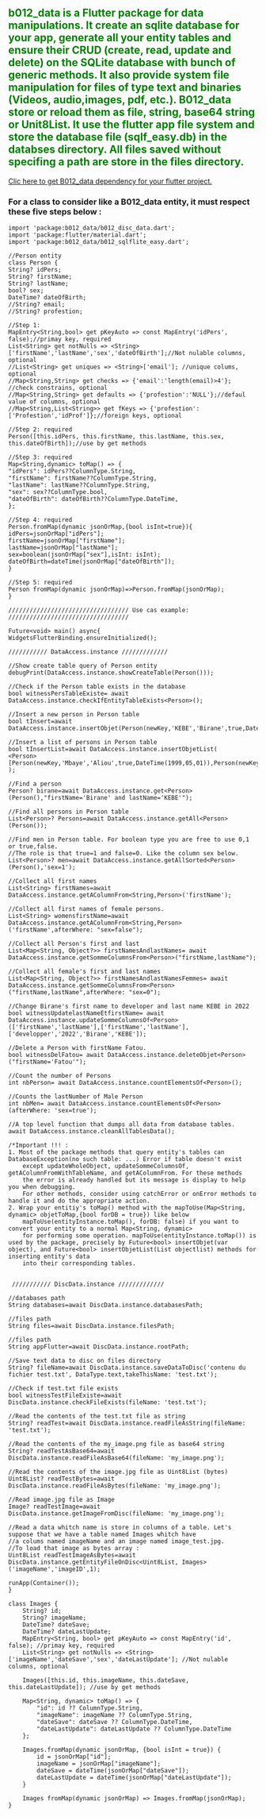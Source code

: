 ## <span style="color:green"> b012_data is a Flutter package for data manipulations. It create an sqlite database for your app, generate all your entity tables and ensure their CRUD (create, read, update and delete) on the SQLite database with bunch of generic methods. It also provide system file manipulation for files of type text and binaries (Videos, audio,images, pdf, etc.). B012_data store or reload them as file, string, base64 string or Unit8List. It use the flutter app file system and store the database file (sqlf_easy.db) in the databses directory. All files saved without specifing a path are store in the files directory.</span>

[Clic here to get B012_data dependency for your flutter project.](https://pub.dev/packages/b012_data)

### For a class to consider like a B012_data entity, it must respect these five steps below :

    import 'package:b012_data/b012_disc_data.dart';
    import 'package:flutter/material.dart';
    import 'package:b012_data/b012_sqlflite_easy.dart';
    
    //Person entity
    class Person {
    String? idPers;
    String? firstName;
    String? lastName;
    bool? sex;
    DateTime? dateOfBirth;
    //String? email;
    //String? profestion;
    
    //Step 1:
    MapEntry<String,bool> get pKeyAuto => const MapEntry('idPers', false);//primay key, required
    List<String> get notNulls => <String>['firstName','lastName','sex','dateOfBirth'];//Not nulable columns, optional
    //List<String> get uniques => <String>['email']; //unique colums, optional
    //Map<String,String> get checks => {'email':'length(email)>4'}; //check constrains, optional
    //Map<String,String> get defaults => {'profestion':'NULL'};//defaul value of columns, optional
    //Map<String,List<String>> get fKeys => {'profestion':['Profestion','idProf']};//foreign keys, optional
    
    //Step 2: required
    Person([this.idPers, this.firstName, this.lastName, this.sex, this.dateOfBirth]);//use by get methods
    
    //Step 3: required
    Map<String,dynamic> toMap() => {
    "idPers": idPers??ColumnType.String,
    "firstName": firstName??ColumnType.String,
    "lastName": lastName??ColumnType.String,
    "sex": sex??ColumnType.bool,
    "dateOfBirth": dateOfBirth??ColumnType.DateTime,
    };
    
    //Step 4: required
    Person.fromMap(dynamic jsonOrMap,{bool isInt=true}){
    idPers=jsonOrMap["idPers"];
    firstName=jsonOrMap["firstName"];
    lastName=jsonOrMap["lastName"];
    sex=boolean(jsonOrMap["sex"],isInt: isInt);
    dateOfBirth=dateTime(jsonOrMap["dateOfBirth"]);
    }
    
    //Step 5: required
    Person fromMap(dynamic jsonOrMap)=>Person.fromMap(jsonOrMap);
    }
    
    ////////////////////////////////// Use cas example: //////////////////////////////////
    
    Future<void> main() async{
    WidgetsFlutterBinding.ensureInitialized();
    
    /////////// DataAccess.instance /////////////

    //Show create table query of Person entity
    debugPrint(DataAccess.instance.showCreateTable(Person()));
    
    //Check if the Person table exists in the database
    bool witnessPersTableExiste= await DataAccess.instance.checkIfEntityTableExists<Person>();
    
    //Insert a new person in Person table
    bool tInsert=await DataAccess.instance.insertObjet(Person(newKey,'KEBE','Birane',true,DateTime(2000,08,05)));
    
    //Insert a list of persons in Person table
    bool tInsertList=await DataAccess.instance.insertObjetList(
    <Person>[Person(newKey,'Mbaye','Aliou',true,DateTime(1999,05,01)),Person(newKey,'Cisse','Fatou',false,DateTime(2000,07,09))]
    );
    
    //Find a person
    Person? birane=await DataAccess.instance.get<Person>(Person(),"firstName='Birane' and lastName='KEBE'");
    
    //Find all persons in Person table
    List<Person>? Persons=await DataAccess.instance.getAll<Person>(Person());
    
    //Find men in Person table. For boolean type you are free to use 0,1 or true,false. 
    //The role is that true=1 and false=0. Like the column sex below.
    List<Person>? men=await DataAccess.instance.getAllSorted<Person>(Person(),'sex=1');
    
    //Collect all first names
    List<String> firstNames=await DataAccess.instance.getAColumnFrom<String,Person>('firstName');
    
    //Collect all first names of female persons. 
    List<String> womensfirstName=await DataAccess.instance.getAColumnFrom<String,Person>('firstName',afterWhere: "sex=false");
    
    //Collect all Person's first and last 
    List<Map<String, Object?>> firstNamesAndlastNames= await DataAccess.instance.getSommeColumnsFrom<Person>("firstName,lastName");
    
    //Collect all female's first and last names
    List<Map<String, Object?>> firstNamesAndlastNamesFemmes= await DataAccess.instance.getSommeColumnsFrom<Person>("firstName,lastName",afterWhere: "sex=0");
    
    //Change Birane's first name to developer and last name KEBE in 2022
    bool witnessUpdatelastNameEtfirstName= await DataAccess.instance.updateSommeColumnsOf<Person>(['firstName','lastName'],['firstName','lastName'],['developper','2022','Birane','KEBE']);
    
    //Delete a Person with firstName Fatou.
    bool witnessDelFatou= await DataAccess.instance.deleteObjet<Person>("firstName='Fatou'");
    
    //Count the number of Persons
    int nbPerson= await DataAccess.instance.countElementsOf<Person>();
    
    //Counts the lastNumber of Male Person
    int nbMen= await DataAccess.instance.countElementsOf<Person>(afterWhere: 'sex=true');

    //A top level function that dumps all data from database tables.
    await DataAccess.instance.cleanAllTablesData();

    /*Important !!! : 
    1. Most of the package methods that query entity's tables can DatabaseException(no such table: ...) Error if table doesn't exist
        except updateWholeObject, updateSommeColumnsOf, getAColumnFromWithTableName, and getAColumnFrom. For these methods
        the error is already handled but its message is display to help you when debugging.
        For other methods, consider using catchError or onError methods to handle it and do the appropriate action.
    2. Wrap your entitiy's toMap() method with the mapToUse(Map<String, dynamic> objetToMap,{bool forDB = true}) like below
        mapToUse(entityInstance.toMap(), forDB: false) if you want to convert your entity to a normal Map<String, dynamic> 
        for performing some operation. mapToUse(entityInstance.toMap()) is used by the package, precisely by Future<bool> insertObjet(var object), and Future<bool> insertObjetList(List objectlist) methods for inserting entity's data 
        into their corresponding tables.


     /////////// DiscData.instance /////////////

    //databases path
    String databases=await DiscData.instance.databasesPath;
    
    //files path
    String files=await DiscData.instance.filesPath;
    
    //files path
    String appFlutter=await DiscData.instance.rootPath;
    
    //Save text data to disc on files directory
    String? fileName=await DiscData.instance.saveDataToDisc('contenu du fichier test.txt', DataType.text,takeThisName: 'test.txt');
    
    //Check if test.txt file exists
    bool witnessTestFileExiste=await DiscData.instance.checkFileExists(fileName: 'test.txt');
    
    //Read the contents of the test.txt file as string
    String? readTest=await DiscData.instance.readFileAsString(fileName: 'test.txt');

    //Read the contents of the my_image.png file as base64 string 
    String? readTestAsBase64=await DiscData.instance.readFileAsBase64(fileName: 'my_image.png');

    //Read the contents of the image.jpg file as Uint8List (bytes)
    Uint8List? readTestBytes=await DiscData.instance.readFileAsBytes(fileName: 'my_image.png');

    //Read image.jpg file as Image
    Image? readTestImage=await DiscData.instance.getImageFromDisc(fileName: 'my_image.png');

    //Read a data whitch name is store in columns of a table. Let's suppose that we have a table named Images whitch have
    //a colums named imageName and an image named image_test.jpg.
    //To load that image as bytes array :
    Uint8List readTestImageAsBytes=await DiscData.instance.getEntityFileOnDisc<Uint8List, Images>('imageName','imageID',1);

    runApp(Container());
    }

    class Images {
        String? id;
        String? imageName;
        DateTime? dateSave;
        DateTime? dateLastUpdate;
        MapEntry<String, bool> get pKeyAuto => const MapEntry('id', false); //primay key, required
        List<String> get notNulls => <String>['imageName','dateSave','sex','dateLastUpdate']; //Not nulable columns, optional
        
        Images([this.id, this.imageName, this.dateSave, this.dateLastUpdate]); //use by get methods
        
        Map<String, dynamic> toMap() => {
            "id": id ?? ColumnType.String,
            "imageName": imageName ?? ColumnType.String,
            "dateSave": dateSave ?? ColumnType.DateTime,
            "dateLastUpdate": dateLastUpdate ?? ColumnType.DateTime
        };
    
        Images.fromMap(dynamic jsonOrMap, {bool isInt = true}) {
            id = jsonOrMap["id"];
            imageName = jsonOrMap["imageName"];
            dateSave = dateTime(jsonOrMap["dateSave"]);
            dateLastUpdate = dateTime(jsonOrMap["dateLastUpdate"]);
        }
    
        Images fromMap(dynamic jsonOrMap) => Images.fromMap(jsonOrMap);
    }
